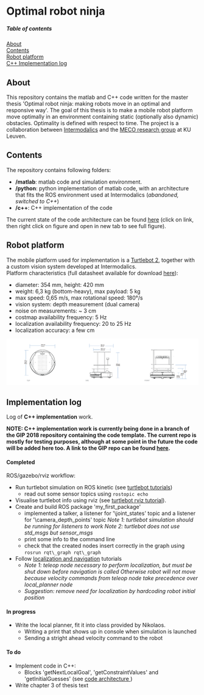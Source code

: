 # Optimal robot ninja

<!---
***NOTE:  
This repository is not being updated for the moment, as C++ implementation work is being done in a template defined in the GIP 2018 repository and will be added here later. A link to this repo can be found [here](https://github.com/intermodalics-gip/omg_ros).***
-->

##### Table of contents 
[About](#about)  
[Contents](#contents)  
[Robot platform](#robot-platform)  
[C++ Implementation log](#implementation-log)  

## About
This repository contains the matlab and C++ code written for the master thesis 'Optimal robot ninja: making robots move in an optimal and responsive way'. The goal of this thesis is to make a mobile robot platform move optimally in an environment containing static (optionally also dynamic) obstacles. Optimality is defined with respect to time. The project is a collaboration between [Intermodalics](https://www.intermodalics.eu/) and the [MECO research group](https://www.mech.kuleuven.be/en/pma/research/meco/) at KU Leuven.

## Contents
The repository contains following folders:
 - __/matlab__: matlab code and simulation environment.
 - __/python__: python implementation of matlab code, with an architecture that fits the ROS environment used at Intermodalics (*abandoned, switched to C++*)
 - __/c++__: C++ implementation of the code

The current state of the code architecture can be found [here](https://github.com/Michael-Purser/Optimal-Robot-Ninja/blob/master/architecture.png) (click on link, then right click on figure and open in new tab to see full figure).

## Robot platform
The mobile platform used for implementation is a [Turtlebot 2](http://www.willowgarage.com/turtlebot), together with a custom vision system developed at Intermodalics.  
Platform characteristics (full datasheet available for download [here](http://bit.ly/1L2FIzG)):
 - diameter: 354 mm, height: 420 mm
 - weight: 6,3 kg (bottom-heavy), max payload: 5 kg
 - max speed: 0,65 m/s, max rotational speed: 180°/s
 - vision system: depth measurement (dual camera)
 - noise on measurements: ~ 3 cm
 - costmap availability frequency: 5 Hz
 - localization availability frequency: 20 to 25 Hz
 - localization accuracy: a few cm

![figure of turtlebot](https://github.com/Michael-Purser/Optimal-Robot-Ninja/blob/master/turtlebot2_info.png "Turtlebot 2 schematics")




<!---
## Current work
Current working points, in order of importance:
 - Adaptation of code architecture to fit within the ROS-framework used at Intermodalics. Addition of thread separation. (update: after discussion, decided to work in [this repo](https://github.com/intermodalics-gip/omg_ros) for now; later code will be added to this repo again).
 - Implementation of conversion costmap -> point measurements.
 - Examination of new functionality taking into account initial environment knowledge.
 - Examination of new functionality dealing with the delay between measurement and actuation (due to processing and planning).
 - Examination of pointers and memory preallocation to make the C++ code run faster.
-->

## Implementation log

Log of **C++ implementation** work.  

**NOTE: C++ implementation work is currently being done in a branch of the GIP 2018 repository containing the code template. The current repo is mostly for testing purposes, although at some point in the future the code will be added here too. A link to the GIP repo can be found [here](https://github.com/intermodalics-gip/omg_ros).**

#### Completed
ROS/gazebo/rviz workflow:
 * Run turtlebot simulation on ROS kinetic (see [turtlebot tutorials](http://wiki.ros.org/turtlebot/Tutorials/indigo/Turtlebot%20Installation))
    * read out some sensor topics using `rostopic echo`
 * Visualise turtlebot info using rviz (see [turtlebot rviz tutorial](http://wiki.ros.org/turtlebot/Tutorials/indigo/3D%20Visualisation)).
 * Create and build ROS package 'my\_first\_package'
    * implemented a talker, a listener for '\\joint\_states' topic and a listener for '\\camera\_depth\_points' topic
    *Note 1: turtlebot simulation should be running for listeners to work*
    *Note 2: turtlebot does not use std\_msgs but sensor\_msgs*
    * print some info to the command line 
    * check that the created nodes insert correctly in the graph using `rosrun rqt\_graph rqt\_graph`
 * Follow [localization and navigation](http://wiki.ros.org/turtlebot_navigation/Tutorials/Autonomously%20navigate%20in%20a%20known%20map) tutorials
    * *Note 1: teleop node necessary to perform localization, but must be shut down before navigation is called
    Otherwise robot will not move because velocity commands from teleop node take precedence over local\_planner node* 
    * *Suggestion: remove need for localization by hardcoding robot initial position*


#### In progress
 * Write the local planner, fit it into class provided by Nikolaos.
    * Writing a print that shows up in console when simulation is launched
    * Sending a stright ahead velocity command to the robot

#### To do
 * Implement code in C++:
    * Blocks 'getNextLocalGoal', 'getConstraintValues' and 'getInitialGuesses' (see [code architecture ](https://github.com/Michael-Purser/Optimal-Robot-Ninja/blob/master/architecture.png))
 * Write chapter 3 of thesis text

